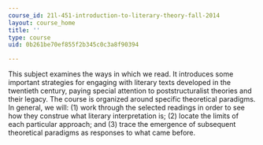 ```yaml
---
course_id: 21l-451-introduction-to-literary-theory-fall-2014
layout: course_home
title: ''
type: course
uid: 0b261be70ef855f2b345c0c3a8f90394

---
```

This subject examines the ways in which we read. It introduces some important strategies for engaging with literary texts developed in the twentieth century, paying special attention to poststructuralist theories and their legacy. The course is organized around specific theoretical paradigms. In general, we will: (1) work through the selected readings in order to see how they construe what literary interpretation is; (2) locate the limits of each particular approach; and (3) trace the emergence of subsequent theoretical paradigms as responses to what came before.
